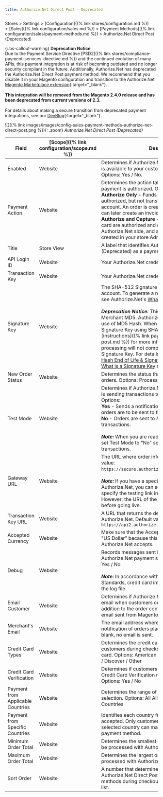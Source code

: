 ```yaml
---
title: Authorize.Net Direct Post - Deprecated
---
```


Stores > Settings > [Configuration]({% link stores/configuration.md %}) > [Sales]({% link configuration/sales.md %}) > [Payment Methods]({% link configuration/sales/payment-methods.md %}) > Authorize.Net Direct Post (Deprecated)

{:.bs-callout-warning}
**Deprecation Notice** <br/>
Due to the Payment Service Directive [PSD2]({% link stores/compliance-payment-services-directive.md %}) and the continued evolution of many APIs, this payment integration is at risk of becoming outdated and no longer security compliant in the future. Additionally, Authorize.Net has deprecated the Authorize.Net Direct Post payment method. We recommend that you disable it in your Magento configuration and transition to the Authorize.Net [Magento Marketplace extension](https://marketplace.magento.com/catalogsearch/result/?q=authorize.net){:target="_blank"}.<br/><br/>
**This integration will be removed from the Magento 2.4.0 release and has been deprecated from current versions of 2.3.**<br/><br/>
For details about making a secure transition from deprecated payment integrations, see our [DevBlog](https://community.magento.com/t5/Magento-DevBlog/Deprecation-of-Magento-core-payment-integrations/ba-p/426445){:target="_blank"}.

![]({% link images/images/config-sales-payment-methods-authorize-net-direct-post.png %}){: .zoom}
_Authorize.Net Direct Post (Deprecated)_

|Field|[Scope]({% link configuration/scope.md %})|Description|
|--- |--- |--- |
|Enabled|Website|Determines if Authorize.Net Direct Post (Deprecated) is available to your customers as a payment method. Options: Yes / No.|
|Payment Action|Website|Determines the action taken by Authorize.Net when a payment is authorized. Options: <br/>**Authorize Only** - Funds on the customer's card are authorized, but not transferred from the customer's account. An order is created in your store Admin. You can later create an invoice and capture the sale. <br/>**Authorize and Capture** - Funds on the customer's card are authorized and captured on the Authorize.Net side, and an order and invoice are created in your store Admin.|
|Title|Store View|A label that identifies Authorize.Net Direct Post (Deprecated) as a payment method during checkout.|
|API Login ID|Website|Your Authorize.Net credentials.|
|Transaction Key|Website|Your Authorize.Net credentials.|
|Signature Key|Website|The SHA-512 Signature Key for your Authorize.Net account. To generate a new SHA-512 Signature Key, see Authorize.Net's [What is a Signature Key](https://support.authorize.net/s/article/What-is-a-Signature-Key) article. <br/><br/>**_Deprecation Notice:_** This field was previously Merchant MD5. Authorize.Net has deprecated the use of MD5 Hash. When configuring, enter a Signature Key using SHA-512 (refer to these [instructions]({% link payment/authorize-net-direct-post.md %}) for more information). Payment processing will not complete until you add the correct Signature Key. For details, see Authorize.Net's [MD5 Hash End of Life & Signature Key Replacement](https://support.authorize.net/s/article/MD5-Hash-End-of-Life-Signature-Key-Replacement) and [What is a Signature Key](https://support.authorize.net/s/article/What-is-a-Signature-Key) articles.|
|New Order Status|Website|Determines the status that is assigned to all new orders. Options: Processing / Suspected Fraud|
|Test Mode|Website|Determines if Authorize.Net Direct Post (Deprecated) is sending transactions to a test environment. Options: <br/>**Yes** - Sends a notification to Authorize.Net that orders are to be sent to the test site. <br/>**No** - Orders are sent to Authorize.Net as live transactions. <br/><br/>**_Note:_** When you are ready to "go live", don't forget to set Test Mode to "No" so you can process live transactions.|
|Gateway URL|Website|The URL where order information is sent. Default value: `https://secure.authorize.net/gateway/transact.dll`. <br/><br/>**_Note:_** If you have a special test URL from Authorize.Net, you can set Test Mode to "No" and specify the testing link in the Gateway URL field. However, the URL of the live site must be re-entered before going live.|
|Transaction Key URL|Website|A URL that returns the details of a transaction from Authorize.Net. Default value: `https://api2.authorize.net/xml/v1/request.api`|
|Accepted Currency|Website|Make sure that the Accepted Currency field is set to "US Dollar" because this is the only currency that Authorize.Net accepts.|
|Debug|Website|Records messages sent between your store and the Authorize.Net payment system in a log file. Options: Yes / No <br/><br/>**_Note:_** In accordance with PCI Data Security Standards, credit card information is not recorded in the log file.|
|Email Customer|Website|Determines if Authorize.Net sends a confirmation email when customers complete checkout. This is in addition to the order confirmation email and other email sent from Magento. Options: Yes / No|
|Merchant's Email|Website|The email address where Authorize.Net sends notification of orders placed with Direct Post. If left blank, no email is sent.|
|Credit Card Types|Website|Determines the credit cards that are available to customers during checkout. Select each supported card. Options: American Express / Visa / MasterCard / Discover / Other|
|Credit Card Verification|Website|Determines if customers are required to enter the Credit Card Verification number during checkout. Options: Yes / No|
|Payment from Applicable Countries|Website|Determines the range of the applicable country selection. Options: All Allowed Countries / Specific Countries|
|Payment from Specific Countries|Website|Identifies each country from which payment is accepted. Only customers with a billing address in a selected country can make purchases with this payment method.|
|Minimum Order Total|Website|Determines the smallest order total that qualifies to be processed with Authorize.Net Direct Post.|
|Maximum Order Total|Website|Determines the largest order total that qualifies to be processed with Authorize.Net Direct Post.|
|Sort Order|Website|A number that determines the order in which Authorize.Net Direct Post is listed with other payment methods during checkout. Enter 0 for the top of the list.|
